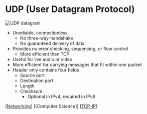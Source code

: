 # UDP (User Datagram Protocol)

![UDP datagram](/assets/second-brain/2020-09-29-17-34-36.png)

- Unreliable, connectionless
  - No three-way-handshake
  - No guaranteed delivery of data
- Provides no error checking, sequencing, or flow control
  - More efficient than TCP
- Useful for live audio or video
- More efficient for carrying messages that fit within one packet
- Header only contains four fields
  - Source port
  - Destination port
  - Length
  - Checksum
    - Optional in IPv4, required in IPv6

[[Networking]] [[Computer Science]] [[TCP-IP]]

[//begin]: # "Autogenerated link references for markdown compatibility"
[networking]: networking "Networking"
[computer-science]: computer-science "Computer Science"
[tcp-ip]: tcp-ip "TCP/IP"
[//end]: # "Autogenerated link references"